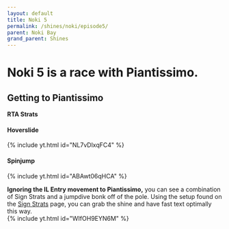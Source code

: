```yaml
---
layout: default 
title: Noki 5
permalink: /shines/noki/episode5/
parent: Noki Bay
grand_parent: Shines
---
```

# Noki 5 is a race with Piantissimo.

## Getting to Piantissimo  
**RTA Strats**
#### Hoverslide  
{% include yt.html id="NL7vDlxqFC4" %}  
#### Spinjump  
{% include yt.html id="ABAwt06qHCA" %}  

**Ignoring the IL Entry movement to Piantissimo,** you can see a combination of Sign Strats and a jumpdive bonk off of the pole. Using the setup found on the [Sign Strats](https://smscommunity.github.io/sms-guide/techniques/signstrats/) page, you can grab the shine and have fast text optimally this way.  
{% include yt.html id="WIfOH9EYN6M" %}  
